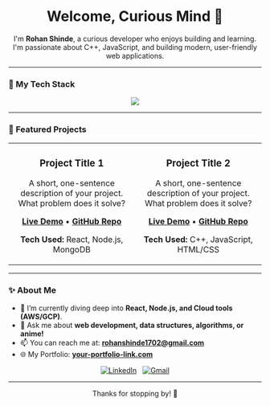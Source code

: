 <h1 align="center">Welcome, Curious Mind 👀</h1>

<p align="center">
  I'm <strong>Rohan Shinde</strong>, a curious developer who enjoys building and learning.<br>
  I'm passionate about C++, JavaScript, and building modern, user-friendly web applications.
</p>

---

### 🔧 My Tech Stack

<p align="center">
  <a href="https://skillicons.dev">
    <img src="https://skillicons.dev/icons?i=cpp,javascript,react,nodejs,html,css,git,vscode,mongodb,mysql" />
  </a>
</p>

---

### 🚀 Featured Projects

<table>
<tr>
<td width="50%">
<h3 align="center">Project Title 1</h3>
<p align="center">A short, one-sentence description of your project. What problem does it solve?</p>
<p align="center">
<a href="[LINK_TO_LIVE_DEMO]" target="_blank"><strong>Live Demo</strong></a> • <a href="[LINK_TO_GITHUB_REPO]" target="_blank"><strong>GitHub Repo</strong></a>
</p>
<p align="center"><strong>Tech Used:</strong> React, Node.js, MongoDB</p>
</td>
<td width="50%">
<h3 align="center">Project Title 2</h3>
<p align="center">A short, one-sentence description of your project. What problem does it solve?</p>
<p align="center">
<a href="[LINK_TO_LIVE_DEMO]" target="_blank"><strong>Live Demo</strong></a> • <a href="[LINK_TO_GITHUB_REPO]" target="_blank"><strong>GitHub Repo</strong></a>
</p>
<p align="center"><strong>Tech Used:</strong> C++, JavaScript, HTML/CSS</p>
</td>
</tr>
</table>

---

### ✨ About Me

- 🌱 I’m currently diving deep into **React, Node.js, and Cloud tools (AWS/GCP)**.
- 💬 Ask me about **web development, data structures, algorithms, or anime!**
- 📫 You can reach me at: **rohanshinde1702@gmail.com**
- 🌐 My Portfolio: **[your-portfolio-link.com](https://your-portfolio-link.com)**

<p align="center">
  <a href="https://www.linkedin.com/in/rohans02/" target="_blank"><img src="https://skillicons.dev/icons?i=linkedin" alt="LinkedIn"></a>
  &nbsp;
  <a href="mailto:rohanshinde1702@gmail.com"><img src="https://skillicons.dev/icons?i=gmail" alt="Gmail"></a>
</p>

---
<p align="center">
  Thanks for stopping by! 🙌
</p>
